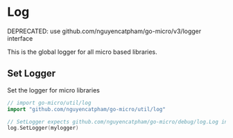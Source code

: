 # Log

DEPRECATED: use github.com/nguyencatpham/go-micro/v3/logger interface

This is the global logger for all micro based libraries.

## Set Logger

Set the logger for micro libraries

```go
// import go-micro/util/log
import "github.com/nguyencatpham/go-micro/util/log"

// SetLogger expects github.com/nguyencatpham/go-micro/debug/log.Log interface
log.SetLogger(mylogger)
```
